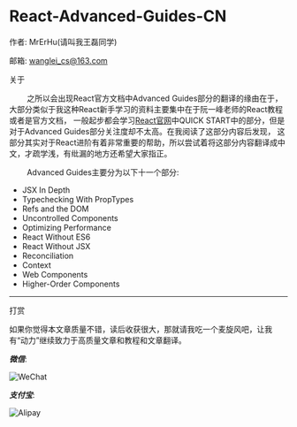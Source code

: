 # React-Advanced-Guides-CN

作者: MrErHu(请叫我王磊同学)

邮箱: [wanglei_cs@163.com](mailto:wanglei_cs@163.com)

关于

 　　 之所以会出现React官方文档中Advanced Guides部分的翻译的缘由在于，大部分类似于我这种React新手学习的资料主要集中在于阮一峰老师的React教程或者是官方文档，
一般起步都会学习[React官网](https://facebook.github.io)中QUICK START中的部分，但是对于Advanced Guides部分关注度却不太高。在我阅读了这部分内容后发现，
这部分其实对于React进阶有着非常重要的帮助，所以尝试着将这部分内容翻译成中文，才疏学浅，有纰漏的地方还希望大家指正。

 　　 Advanced Guides主要分为以下十一个部分:

* JSX In Depth
* Typechecking With PropTypes
* Refs and the DOM
* Uncontrolled Components
* Optimizing Performance
* React Without ES6
* React Without JSX
* Reconciliation
* Context
* Web Components
* Higher-Order Components

***

打赏

如果你觉得本文章质量不错，读后收获很大，那就请我吃一个麦旋风吧，让我有“动力”继续致力于高质量文章和教程和文章翻译。

***微信***:

![WeChat](http://omaqpbodr.bkt.clouddn.com/Wechat.jpeg?imageView2/3/w/200/h/200/q/75|imageslim
)

***支付宝***:

![Alipay](http://omaqpbodr.bkt.clouddn.com/Alipay.jpeg?imageView2/3/w/200/h/200/q/75|imageslim
)

